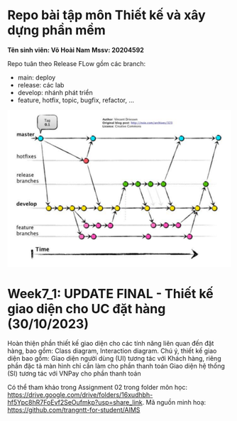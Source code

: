 # Repo bài tập môn Thiết kế và xây dựng phần mềm
**Tên sinh viên: Võ Hoài Nam**
**Mssv: 20204592**

Repo tuân theo Release FLow gồm các branch:
- main: deploy
- release: các lab 
- develop: nhánh phát triển
- feature, hotfix, topic, bugfix, refactor, ...

![Alt text](workflow.png)

# Week7_1: UPDATE FINAL - Thiết kế giao diện cho UC đặt hàng (30/10/2023)

Hoàn thiện phần thiết kế giao diện cho các tính năng liên quan đến đặt hàng, bao gồm: Class diagram, Interaction diagram. Chú ý, thiết kế giao diện bao gồm:
Giao diện người dùng (UI) tương tác với Khách hàng, riêng phần đặc tả màn hình chỉ cần làm cho phần thanh toán
Giao diện hệ thống (SI) tương tác với VNPay cho phần thanh toán

Có thể tham khảo trong Assignment 02 trong folder môn học: https://drive.google.com/drive/folders/16xudhbh-hf5Ypc8hR7FoEvf2SeOufmkp?usp=share_link. Mã nguồn minh hoạ: https://github.com/trangntt-for-student/AIMS

